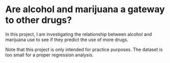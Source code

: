 # Are alcohol and marijuana a gateway to other drugs?
In this project, I am investigating the relationship between alcohol and marijuana use to see if they predict the use of more drugs.

Note that this project is only intended for practice purposes. The dataset is too small for a proper regression analysis.

